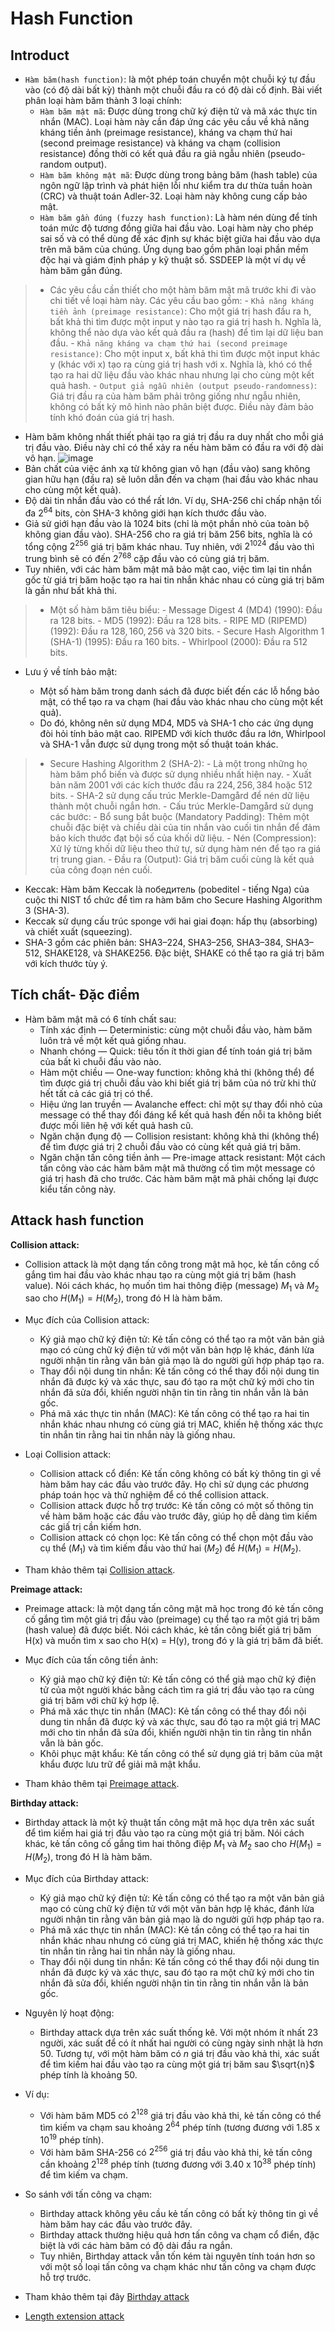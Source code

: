 # Hash Function
## Introduct
- `Hàm băm(hash function)`: là một phép toán chuyển một chuỗi ký tự đầu vào (có độ dài bất kỳ) thành một chuỗi đầu ra có độ dài cố định. Bài viết phân loại hàm băm thành 3 loại chính:
    - `Hàm băm mật mã`: Được dùng trong chữ ký điện tử và mã xác thực tin nhắn (MAC). Loại hàm này cần đáp ứng các yêu cầu về khả năng kháng tiền ảnh (preimage resistance), kháng va chạm thứ hai (second preimage resistance) và kháng va chạm (collision resistance) đồng thời có kết quả đầu ra giả ngẫu nhiên (pseudo-random output).
    - `Hàm băm không mật mã`: Được dùng trong bảng băm (hash table) của ngôn ngữ lập trình và phát hiện lỗi như kiểm tra dư thừa tuần hoàn (CRC) và thuật toán Adler-32. Loại hàm này không cung cấp bảo mật.
    - `Hàm băm gần đúng (fuzzy hash function)`: Là hàm nén dùng để tính toán mức độ tương đồng giữa hai đầu vào. Loại hàm này cho phép sai số và có thể dùng để xác định sự khác biệt giữa hai đầu vào dựa trên mã băm của chúng. Ứng dụng bao gồm phân loại phần mềm độc hại và giám định pháp y kỹ thuật số. SSDEEP là một ví dụ về hàm băm gần đúng.
>- Các yêu cầu cần thiết cho một hàm băm mật mã trước khi đi vào chi tiết về loại hàm này. Các yêu cầu bao gồm:
    - `Khả năng kháng tiền ảnh (preimage resistance)`: Cho một giá trị hash đầu ra h, bất khả thi tìm được một input y nào tạo ra giá trị hash h. Nghĩa là, không thể nào dựa vào kết quả đầu ra (hash) để tìm lại dữ liệu ban đầu.
    - `Khả năng kháng va chạm thứ hai (second preimage resistance)`: Cho một input x, bất khả thi tìm được một input khác y (khác với x) tạo ra cùng giá trị hash với x. Nghĩa là, khó có thể tạo ra hai dữ liệu đầu vào khác nhau nhưng lại cho cùng một kết quả hash.
    - `Output giả ngẫu nhiên (output pseudo-randomness)`: Giá trị đầu ra của hàm băm phải trông giống như ngẫu nhiên, không có bất kỳ mô hình nào phân biệt được. Điều này đảm bảo tính khó đoán của giá trị hash.

- Hàm băm không nhất thiết phải tạo ra giá trị đầu ra duy nhất cho mỗi giá trị đầu vào. Điều này chỉ có thể xảy ra nếu hàm băm có đầu ra với độ dài vô hạn.
![image](https://hackmd.io/_uploads/HyXtz_IxC.png)
- Bản chất của việc ánh xạ từ không gian vô hạn (đầu vào) sang không gian hữu hạn (đầu ra) sẽ luôn dẫn đến va chạm (hai đầu vào khác nhau cho cùng một kết quả).
- Độ dài tin nhắn đầu vào có thể rất lớn. Ví dụ, SHA-256 chỉ chấp nhận tối đa $2^{64}$ bits, còn SHA-3 không giới hạn kích thước đầu vào.
- Giả sử giới hạn đầu vào là $1024$ bits (chỉ là một phần nhỏ của toàn bộ không gian đầu vào). SHA-256 cho ra giá trị băm $256$ bits, nghĩa là có tổng cộng $2^{256}$ giá trị băm khác nhau. Tuy nhiên, với $2^{1024}$ đầu vào thì trung bình sẽ có đến $2^{768}$ cặp đầu vào có cùng giá trị băm.
- Tuy nhiên, với các hàm băm mật mã bảo mật cao, việc tìm lại tin nhắn gốc từ giá trị băm hoặc tạo ra hai tin nhắn khác nhau có cùng giá trị băm là gần như bất khả thi.

>- Một số hàm băm tiêu biểu:
    - Message Digest 4 (MD4) (1990): Đầu ra $128$ bits.
    - MD5 (1992): Đầu ra $128$ bits.
    - RIPE MD (RIPEMD) (1992): Đầu ra $128, 160, 256$ và $320$ bits.
    - Secure Hash Algorithm 1 (SHA-1) (1995): Đầu ra $160$ bits.
    - Whirlpool (2000): Đầu ra $512$ bits.
- Lưu ý về tính bảo mật:

    - Một số hàm băm trong danh sách đã được biết đến các lỗ hổng bảo mật, có thể tạo ra va chạm (hai đầu vào khác nhau cho cùng một kết quả).
    - Do đó, không nên sử dụng MD4, MD5 và SHA-1 cho các ứng dụng đòi hỏi tính bảo mật cao. RIPEMD với kích thước đầu ra lớn, Whirlpool và SHA-1 vẫn được sử dụng trong một số thuật toán khác.
>- Secure Hashing Algorithm 2 (SHA-2):
    - Là một trong những họ hàm băm phổ biến và được sử dụng nhiều nhất hiện nay.
    - Xuất bản năm 2001 với các kích thước đầu ra $224, 256, 384$ hoặc $512$ bits.
    - SHA-2 sử dụng cấu trúc Merkle-Damgård để nén dữ liệu thành một chuỗi ngắn hơn.
    - Cấu trúc Merkle-Damgård sử dụng các bước:
    - Bổ sung bắt buộc (Mandatory Padding): Thêm một chuỗi đặc biệt và chiều dài của tin nhắn vào cuối tin nhắn để đảm bảo kích thước đạt bội số của khối dữ liệu.
    - Nén (Compression): Xử lý từng khối dữ liệu theo thứ tự, sử dụng hàm nén để tạo ra giá trị trung gian.
    - Đầu ra (Output): Giá trị băm cuối cùng là kết quả của công đoạn nén cuối.
- Keccak: Hàm băm Keccak là победитель (pobeditel - tiếng Nga) của cuộc thi NIST tổ chức để tìm ra hàm băm cho Secure Hashing Algorithm 3 (SHA-3).
- Keccak sử dụng cấu trúc sponge với hai giai đoạn: hấp thụ (absorbing) và chiết xuất (squeezing).
- SHA-3 gồm các phiên bản: SHA3–224, SHA3–256, SHA3–384, SHA3–512, SHAKE128, và SHAKE256. Đặc biệt, SHAKE có thể tạo ra giá trị băm với kích thước tùy ý.

## Tích chất- Đặc điểm
- Hàm băm mật mã có 6 tính chất sau:
    - Tính xác định — Deterministic: cùng một chuỗi đầu vào, hàm băm luôn trả về một kết quả giống nhau.
    - Nhanh chóng — Quick: tiêu tốn ít thời gian để tính toán giá trị băm của bất kì chuỗi đầu vào nào.
    - Hàm một chiều — One-way function: không khả thi (không thể) để tìm được giá trị chuỗi đầu vào khi biết giá trị băm của nó trừ khi thử hết tất cả các giá trị có thể.
    - Hiệu ứng lan truyền — Avalanche effect: chỉ một sự thay đổi nhỏ của message có thể thay đổi đáng kể kết quả hash đến nỗi ta không biết được mối liên hệ với kết quả hash cũ.
    - Ngăn chặn đụng độ — Collision resistant: không khả thi (không thể) để tìm được giá trị 2 chuỗi đầu vào có cùng kết quả giá trị băm.
    - Ngăn chặn tấn công tiền ảnh — Pre-image attack resistant: Một cách tấn công vào các hàm băm mật mã thường cố tìm một message có giá trị hash đã cho trước. Các hàm băm mật mã phải chống lại được kiểu tấn công này.

## Attack hash function
**Collision attack:**
- Collision attack là một dạng tấn công trong mật mã học, kẻ tấn công cố gắng tìm hai đầu vào khác nhau tạo ra cùng một giá trị băm (hash value). Nói cách khác, họ muốn tìm hai thông điệp (message) $M_1$ và $M_2$ sao cho $H(M_1) = H(M_2)$, trong đó H là hàm băm.

- Mục đích của Collision attack:

    - Ký giả mạo chữ ký điện tử: Kẻ tấn công có thể tạo ra một văn bản giả mạo có cùng chữ ký điện tử với một văn bản hợp lệ khác, đánh lừa người nhận tin rằng văn bản giả mạo là do người gửi hợp pháp tạo ra.
    - Thay đổi nội dung tin nhắn: Kẻ tấn công có thể thay đổi nội dung tin nhắn đã được ký và xác thực, sau đó tạo ra một chữ ký mới cho tin nhắn đã sửa đổi, khiến người nhận tin tin rằng tin nhắn vẫn là bản gốc.
    - Phá mã xác thực tin nhắn (MAC): Kẻ tấn công có thể tạo ra hai tin nhắn khác nhau nhưng có cùng giá trị MAC, khiến hệ thống xác thực tin nhắn tin rằng hai tin nhắn này là giống nhau.
- Loại Collision attack:

    - Collision attack cổ điển: Kẻ tấn công không có bất kỳ thông tin gì về hàm băm hay các đầu vào trước đây. Họ chỉ sử dụng các phương pháp toán học và thử nghiệm để có thể collision attack.
    - Collision attack được hỗ trợ trước: Kẻ tấn công có một số thông tin về hàm băm hoặc các đầu vào trước đây, giúp họ dễ dàng tìm kiếm các giấ trị cần kiếm hơn.
    - Collision attack có chọn lọc: Kẻ tấn công có thể chọn một đầu vào cụ thể $(M_1)$ và tìm kiếm đầu vào thứ hai $(M_2)$ để $H(M_1) = H(M_2)$.
- Tham khảo thêm tại [Collision attack](https://en.wikipedia.org/wiki/Collision_attack).

**Preimage attack:**
- Preimage attack: là một dạng tấn công mật mã học trong đó kẻ tấn công cố gắng tìm một giá trị đầu vào (preimage) cụ thể tạo ra một giá trị băm (hash value) đã được biết. Nói cách khác, kẻ tấn công biết giá trị băm H(x) và muốn tìm x sao cho H(x) = H(y), trong đó y là giá trị băm đã biết.

- Mục đích của tấn công tiền ảnh:

    - Ký giả mạo chữ ký điện tử: Kẻ tấn công có thể giả mạo chữ ký điện tử của một người khác bằng cách tìm ra giá trị đầu vào tạo ra cùng giá trị băm với chữ ký hợp lệ.
    - Phá mã xác thực tin nhắn (MAC): Kẻ tấn công có thể thay đổi nội dung tin nhắn đã được ký và xác thực, sau đó tạo ra một giá trị MAC mới cho tin nhắn đã sửa đổi, khiến người nhận tin tin rằng tin nhắn vẫn là bản gốc.
    - Khôi phục mật khẩu: Kẻ tấn công có thể sử dụng giá trị băm của mật khẩu được lưu trữ để giải mã mật khẩu.
- Tham khảo thêm tại [Preimage attack](https://en.wikipedia.org/wiki/Preimage_attack).

**Birthday attack:**
- Birthday attack là một kỹ thuật tấn công mật mã học dựa trên xác suất để tìm kiếm hai giá trị đầu vào tạo ra cùng một giá trị băm. Nói cách khác, kẻ tấn công cố gắng tìm hai thông điệp $M_1$ và $M_2$ sao cho $H(M_1) = H(M_2)$, trong đó H là hàm băm.

- Mục đích của Birthday attack:

    - Ký giả mạo chữ ký điện tử: Kẻ tấn công có thể tạo ra một văn bản giả mạo có cùng chữ ký điện tử với một văn bản hợp lệ khác, đánh lừa người nhận tin rằng văn bản giả mạo là do người gửi hợp pháp tạo ra.
    - Phá mã xác thực tin nhắn (MAC): Kẻ tấn công có thể tạo ra hai tin nhắn khác nhau nhưng có cùng giá trị MAC, khiến hệ thống xác thực tin nhắn tin rằng hai tin nhắn này là giống nhau.
    - Thay đổi nội dung tin nhắn: Kẻ tấn công có thể thay đổi nội dung tin nhắn đã được ký và xác thực, sau đó tạo ra một chữ ký mới cho tin nhắn đã sửa đổi, khiến người nhận tin tin rằng tin nhắn vẫn là bản gốc.
- Nguyên lý hoạt động:

    - Birthday attack dựa trên xác suất thống kê. Với một nhóm ít nhất $23$ người, xác suất để có ít nhất hai người có cùng ngày sinh nhật là hơn $50%$. Tương tự, với một hàm băm có $n$ giá trị đầu vào khả thi, xác suất để tìm kiếm hai đầu vào tạo ra cùng một giá trị băm sau $\sqrt{n}$ phép tính là khoảng $50%$.

- Ví dụ:

    - Với hàm băm MD5 có $2^{128}$ giá trị đầu vào khả thi, kẻ tấn công có thể tìm kiếm va chạm sau khoảng $2^{64}$ phép tính (tương đương với $1.85$ x $10^{19}$ phép tính).
    - Với hàm băm SHA-256 có $2^{256}$ giá trị đầu vào khả thi, kẻ tấn công cần khoảng $2^{128}$ phép tính (tương đương với $3.40$ x $10^{38}$ phép tính) để tìm kiếm va chạm.
- So sánh với tấn công va chạm:

    - Birthday attack không yêu cầu kẻ tấn công có bất kỳ thông tin gì về hàm băm hay các đầu vào trước đây.
    - Birthday attack thường hiệu quả hơn tấn công va chạm cổ điển, đặc biệt là với các hàm băm có độ dài đầu ra ngắn.
    - Tuy nhiên, Birthday attack vẫn tốn kém tài nguyên tính toán hơn so với một số loại tấn công va chạm khác như tấn công va chạm được hỗ trợ trước.
- Tham khảo thêm tại đây [Birthday attack](https://en.wikipedia.org/wiki/Birthday_attack)
- [Length extension attack](https://www.bing.com/search?q=length+extension+attack&cvid=848b20e29b7d4056a65183b771c6db8c&gs_lcrp=EgZjaHJvbWUqBggBEAAYQDIGCAAQRRg5MgYIARAAGEAyBggCEAAYQDIGCAMQABhAMgYIBBAAGEAyBggFEAAYQDIGCAYQABhAMgYIBxAAGEAyBggIEAAYQNIBCDkxMTdqMGo5qAIFsAIB&FORM=ANAB01&PC=ACTS)
